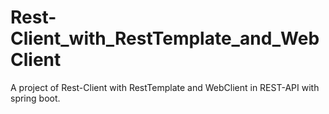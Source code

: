 # Rest-Client_with_RestTemplate_and_WebClient
A project of Rest-Client with RestTemplate and WebClient in REST-API with spring boot.
